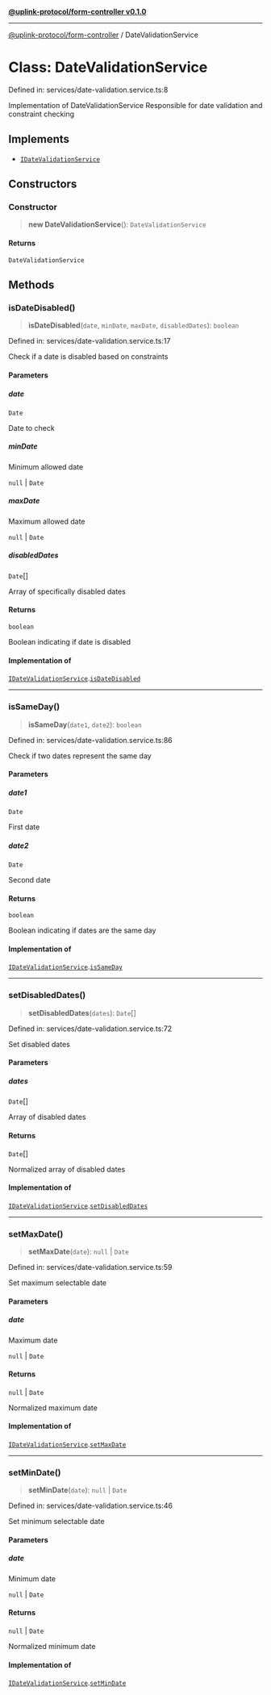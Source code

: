 [**@uplink-protocol/form-controller v0.1.0**](../README.md)

***

[@uplink-protocol/form-controller](../globals.md) / DateValidationService

# Class: DateValidationService

Defined in: services/date-validation.service.ts:8

Implementation of DateValidationService
Responsible for date validation and constraint checking

## Implements

- [`IDateValidationService`](../interfaces/IDateValidationService.md)

## Constructors

### Constructor

> **new DateValidationService**(): `DateValidationService`

#### Returns

`DateValidationService`

## Methods

### isDateDisabled()

> **isDateDisabled**(`date`, `minDate`, `maxDate`, `disabledDates`): `boolean`

Defined in: services/date-validation.service.ts:17

Check if a date is disabled based on constraints

#### Parameters

##### date

`Date`

Date to check

##### minDate

Minimum allowed date

`null` | `Date`

##### maxDate

Maximum allowed date

`null` | `Date`

##### disabledDates

`Date`[]

Array of specifically disabled dates

#### Returns

`boolean`

Boolean indicating if date is disabled

#### Implementation of

[`IDateValidationService`](../interfaces/IDateValidationService.md).[`isDateDisabled`](../interfaces/IDateValidationService.md#isdatedisabled)

***

### isSameDay()

> **isSameDay**(`date1`, `date2`): `boolean`

Defined in: services/date-validation.service.ts:86

Check if two dates represent the same day

#### Parameters

##### date1

`Date`

First date

##### date2

`Date`

Second date

#### Returns

`boolean`

Boolean indicating if dates are the same day

#### Implementation of

[`IDateValidationService`](../interfaces/IDateValidationService.md).[`isSameDay`](../interfaces/IDateValidationService.md#issameday)

***

### setDisabledDates()

> **setDisabledDates**(`dates`): `Date`[]

Defined in: services/date-validation.service.ts:72

Set disabled dates

#### Parameters

##### dates

`Date`[]

Array of disabled dates

#### Returns

`Date`[]

Normalized array of disabled dates

#### Implementation of

[`IDateValidationService`](../interfaces/IDateValidationService.md).[`setDisabledDates`](../interfaces/IDateValidationService.md#setdisableddates)

***

### setMaxDate()

> **setMaxDate**(`date`): `null` \| `Date`

Defined in: services/date-validation.service.ts:59

Set maximum selectable date

#### Parameters

##### date

Maximum date

`null` | `Date`

#### Returns

`null` \| `Date`

Normalized maximum date

#### Implementation of

[`IDateValidationService`](../interfaces/IDateValidationService.md).[`setMaxDate`](../interfaces/IDateValidationService.md#setmaxdate)

***

### setMinDate()

> **setMinDate**(`date`): `null` \| `Date`

Defined in: services/date-validation.service.ts:46

Set minimum selectable date

#### Parameters

##### date

Minimum date

`null` | `Date`

#### Returns

`null` \| `Date`

Normalized minimum date

#### Implementation of

[`IDateValidationService`](../interfaces/IDateValidationService.md).[`setMinDate`](../interfaces/IDateValidationService.md#setmindate)

